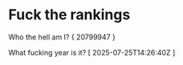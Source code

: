 # Fuck the rankings

Who the hell am I?
{ 20799947 }

What fucking year is it?
[ 2025-07-25T14:26:40Z ]
